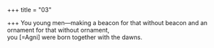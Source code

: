 +++
title = "03"

+++
You young men—making a beacon for that without beacon and an  ornament for that without ornament,  
you [=Agni] were born together with the dawns.  